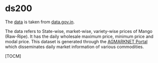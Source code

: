 # ds200
The [data](https://data.gov.in/resources/variety-wise-daily-market-prices-mango-raw-ripe-2019) is taken from [data.gov.in](https://data.gov.in/).

The data refers to State-wise, market-wise, variety-wise prices of Mango (Raw-Ripe). It has the daily wholesale maximum price, minimum price and modal price. This dataset is generated through the [AGMARKNET Portal](http://agmarknet.gov.in) which disseminates daily market information of various commodities.

[TOCM]
